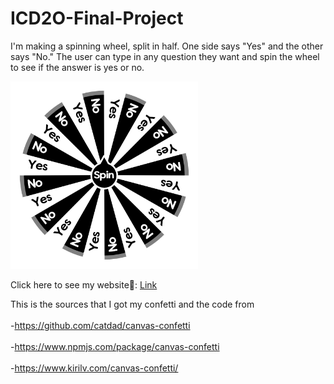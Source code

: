 # ICD2O-Final-Project

I'm making a spinning wheel, split in half. One side says "Yes" and the other says "No." The user can type in any question they want and spin the wheel to see if the answer is yes or no.

<img src="./image/yes-vs-no.png" alt="bee-image" width="300" />

Click here to see my website🥰: [Link](https://mths-icd2o-1-2024.github.io/ICD2O-Final-Project-adrina.peighambarzadeh/) 

This is the sources that I got my confetti and the code from  
<br/>-https://github.com/catdad/canvas-confetti  
<br/>-https://www.npmjs.com/package/canvas-confetti  
<br/>-https://www.kirilv.com/canvas-confetti/
